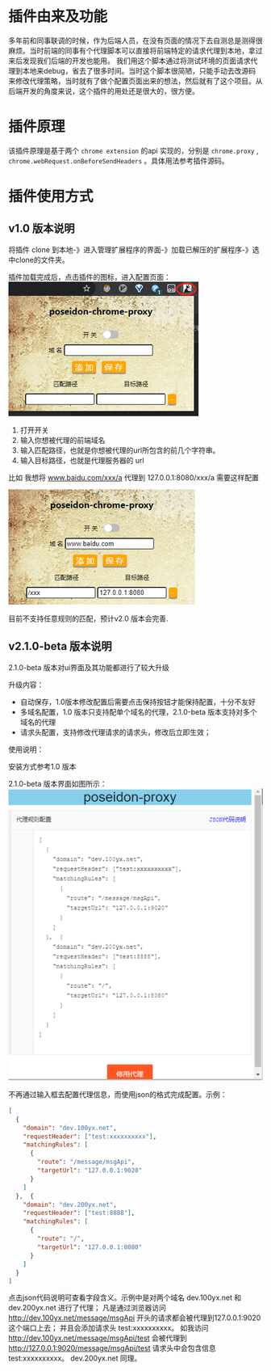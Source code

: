 
# 插件由来及功能

多年前和同事联调的时候，作为后端人员，在没有页面的情况下去自测总是测得很麻烦。当时前端的同事有个代理脚本可以直接将前端特定的请求代理到本地，拿过来后发现我们后端的开发也能用。
我们用这个脚本通过将测试环境的页面请求代理到本地来debug，省去了很多时间。当时这个脚本很简陋，只能手动去改源码来修改代理策略，当时就有了做个配置页面出来的想法，然后就有了这个项目。从后端开发的角度来说，这个插件的用处还是很大的，很方便。

# 插件原理

该插件原理是基于两个 `chrome extension` 的api 实现的，分别是 `chrome.proxy` , `chrome.webRequest.onBeforeSendHeaders` 。具体用法参考插件源码。


# 插件使用方式

## v1.0 版本说明

将插件 clone 到本地-》进入管理扩展程序的界面-》加载已解压的扩展程序-》选中clone的文件夹。

插件加载完成后，点击插件的图标，进入配置页面：
![](./img/1609925558(1).png)

1. 打开开关
2. 输入你想被代理的前端域名 
3. 输入匹配路径，也就是你想被代理的url所包含的前几个字符串。
4. 输入目标路径，也就是代理服务器的 url

比如 我想将 www.baidu.com/xxx/a 代理到 127.0.0.1:8080/xxx/a 需要这样配置

![xx](./img/1609926222(1).png)

目前不支持任意规则的匹配，预计v2.0 版本会完善.

## v2.1.0-beta 版本说明

2.1.0-beta 版本对ui界面及其功能都进行了较大升级

升级内容：

- 自动保存，1.0版本修改配置后需要点击保持按钮才能保持配置，十分不友好
- 多域名配置，1.0 版本只支持配单个域名的代理，2.1.0-beta 版本支持对多个域名的代理
- 请求头配置，支持修改代理请求的请求头，修改后立即生效；

使用说明：

安装方式参考1.0 版本

2.1.0-beta 版本界面如图所示：
![2.1.0-beta](./img/2.0.1.jpg)

不再通过输入框去配置代理信息，而使用json的格式完成配置。示例：

```json 
[
  {
    "domain": "dev.100yx.net",
    "requestHeader": ["test:xxxxxxxxxx"],
    "matchingRules": [
      {
        "route": "/message/msgApi",
        "targetUrl": "127.0.0.1:9020"
      }
    ]
  },  {
    "domain": "dev.200yx.net",
    "requestHeader": ["test:8888"],
    "matchingRules": [
      {
        "route": "/",
        "targetUrl": "127.0.0.1:8080"
      }
    ]
  }
]

```

点击json代码说明可查看字段含义。示例中是对两个域名 dev.100yx.net 和 dev.200yx.net 进行了代理；
凡是通过浏览器访问 http://dev.100yx.net/message/msgApi 开头的请求都会被代理到127.0.0.1:9020这个端口上去；
并且会添加请求头 test:xxxxxxxxxx。
如我访问 http://dev.100yx.net/message/msgApi/test 会被代理到 http://127.0.0.1:9020/message/msgApi/test 
请求头中会包含信息 test:xxxxxxxxxx。
dev.200yx.net 同理。

